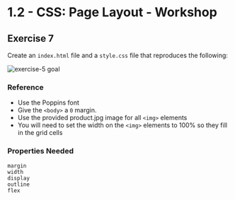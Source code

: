 # 1.2 - CSS: Page Layout - Workshop

## Exercise 7

Create an `index.html` file and a `style.css` file that reproduces the following:

![exercise-5 goal](../../assets/ex-5-goal.gif)

### Reference

- Use the Poppins font
- Give the `<body>` a `0` margin.
- Use the provided product.jpg image for all `<img>` elements
- You will need to set the width on the `<img>` elements to 100% so they fill in the grid cells

### Properties Needed

```
margin
width
display
outline
flex
```
